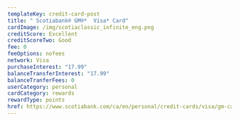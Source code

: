 ```yaml
---
templateKey: credit-card-post
title: " Scotiabank® GM®*  Visa* Card"
cardImage: /img/scotiaclassic_infinite_eng.png
creditScore: Excellent
creditScoreTwo: Good
fee: 0
feeOptions: nofees
network: Visa
purchaseInterest: "17.99"
balanceTransferInterest: "17.99"
balanceTranferFees: 0
userCategory: personal
cardCategory: rewards
rewardType: points
href: https://www.scotiabank.com/ca/en/personal/credit-cards/visa/gm-card.html
---
```

